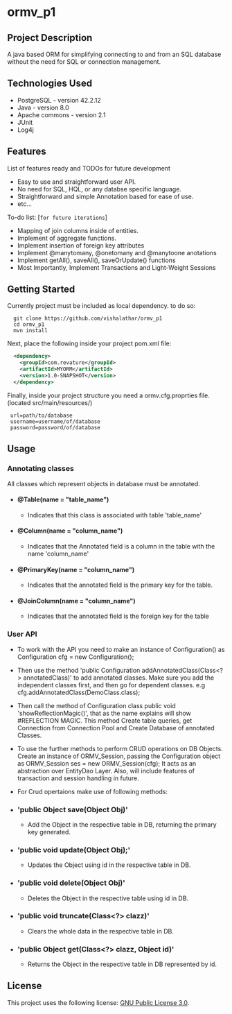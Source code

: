 # ormv_p1

## Project Description
A java based ORM for simplifying connecting to and from an SQL database without the need for SQL or connection management. 

## Technologies Used

* PostgreSQL - version 42.2.12  
* Java - version 8.0  
* Apache commons - version 2.1  
* JUnit
* Log4j

## Features

List of features ready and TODOs for future development  
* Easy to use and straightforward user API.  
* No need for SQL, HQL, or any databse specific language.  
* Straightforward and simple Annotation based for ease of use. 
* etc...

To-do list: [`for future iterations`]
* Mapping of join columns inside of entities.    
* Implement of aggregate functions.  
* Implement insertion of foreign key attributes
* Implement @manytomany, @onetomany and @manytoone anotations 
* Implement getAll(), saveAll(), saveOrUpdate() functions
* Most Importantly, Implement Transactions and Light-Weight Sessions

## Getting Started  
Currently project must be included as local dependency. to do so:
```shell
  git clone https://github.com/vishalathar/ormv_p1
  cd ormv_p1
  mvn install
```
Next, place the following inside your project pom.xml file:
```XML
  <dependency>
    <groupId>com.revature</groupId>
    <artifactId>MYORM</artifactId>
    <version>1.0-SNAPSHOT</version>
  </dependency>

```

Finally, inside your project structure you need a ormv.cfg.proprties file. 
 (located src/main/resources/)
 ``` 
  url=path/to/database
  username=username/of/database
  password=password/of/database  
  ```
  
## Usage  
  ### Annotating classes  
  All classes which represent objects in database must be annotated.
   - #### @Table(name = "table_name")  
      - Indicates that this class is associated with table 'table_name'  
   - #### @Column(name = "column_name")  
      - Indicates that the Annotated field is a column in the table with the name 'column_name'
   - #### @PrimaryKey(name = "column_name") 
      - Indicates that the annotated field is the primary key for the table.
   - #### @JoinColumn(name = "column_name") 
      - Indicates that the annotated field is the foreign key for the table

  ### User API  
  - To work with the API you need to make an instance of Configuration() as
    Configuration cfg = new Configuration();
  - Then use the method 'public Configuration<T> addAnnotatedClass(Class<?> annotatedClass)' to add annotated classes. Make sure you add the independent classes first,
  and then go for dependent classes. e.g
    cfg.addAnnotatedClass(DemoClass.class);
  - Then call the method of Configuration class public void 'showReflectionMagic()', that as the name explains will show #REFLECTION MAGIC.
  This method Create table queries, get Connection from Connection Pool and Create Database of annotated Classes.
  - To use the further methods to perform CRUD operations on DB Objects. Create an instance of ORMV_Session, passing the Configuration object as
    ORMV_Session ses = new ORMV_Session(cfg);
    It acts as an abstraction over EntityDao Layer. Also, will include features of transaction and session handling in future.
  - For Crud opertaions make use of following methods:
  
  - ### 'public Object save(Object Obj)'
      - Add the Object in the respective table in DB, returning the primary key generated.
  - ### 'public void update(Object Obj);'
      - Updates the Object using id in the respective table in DB.
  - ### 'public void delete(Object Obj)'
      - Deletes the Object in the respective table using id in DB.
  - ### 'public void truncate(Class<?> clazz)'
      - Clears the whole data in the respective table in DB.
  - ### 'public Object get(Class<?> clazz, Object id)'
      - Returns the Object in the respective table in DB represented by id.


## License

This project uses the following license: [GNU Public License 3.0](https://www.gnu.org/licenses/gpl-3.0.en.html).
